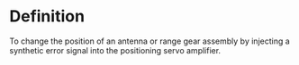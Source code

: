 # Definition

To change the position of an antenna or range gear assembly by injecting
a synthetic error signal into the positioning servo amplifier.
